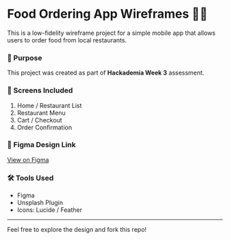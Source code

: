 # Food Ordering App Wireframes 🍔📱

This is a low-fidelity wireframe project for a simple mobile app that allows users to order food from local restaurants.

### 🧠 Purpose
This project was created as part of **Hackademia Week 3** assessment.

### 📱 Screens Included
1. Home / Restaurant List
2. Restaurant Menu
3. Cart / Checkout
4. Order Confirmation

### 🔗 Figma Design Link
[View on Figma](https://www.figma.com/design/ad6jnwxbADhO6RcWYRKn1w/Week3?node-id=2-2&t=knD9055YHkay9a87-1)

### 🛠️ Tools Used
- Figma
- Unsplash Plugin
- Icons: Lucide / Feather

---

Feel free to explore the design and fork this repo!
